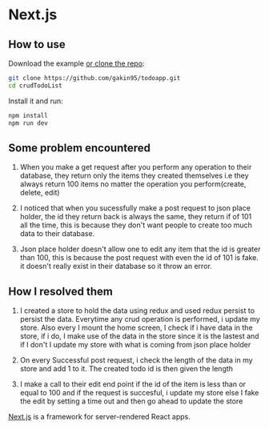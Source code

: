 # Next.js 

## How to use

Download the example [or clone the repo](https://github.com/mui-org/material-ui):

```sh
git clone https://github.com/gakin95/todoapp.git
cd crudTodoList
```

Install it and run:

```sh
npm install
npm run dev
```

## Some problem encountered 

1. When you make a get request after you perform any operation to their database, they return only the items they created themselves i.e they always return 100 items no matter the operation you perform(create, delete, edit)

2. I noticed that when you sucessfully make a post request to json place holder, the id they return back is always the same, they return if of 101 all the time, this is because they don't want people to create too much data to their database.

3. Json place holder doesn't allow one to edit any item that the id is greater than 100, this is because the post request with even the id of 101 is fake. it doesn't really exist in their database so it throw an error.


## How I resolved them

1. I created a store to hold the data using redux and used redux persist to persist the data. Everytime any crud operation is performed, i update my store. Also every I mount the home screen, I check if i have data in the store, if i do, I make use of the data in the store since it is the lastest and if I don't I update my store with what is coming from json place holder

2. On every Successful post request, i check the length of the data in my store and add 1 to it. The created todo id is then given the length

3. I make a call to their edit end point if the id of the item is less than or equal to 100 and if the request is succesful, i update my store else I fake the edit by setting a time out and then go ahead to update the store


[Next.js](https://github.com/zeit/next.js) is a framework for server-rendered React apps.
